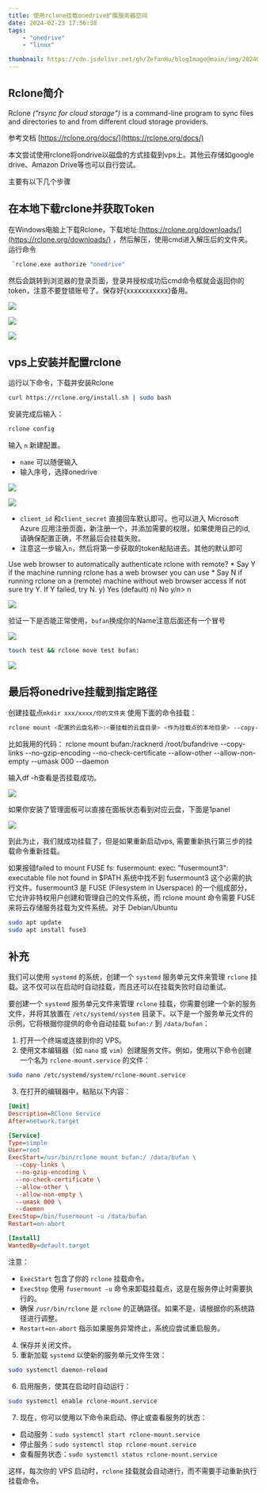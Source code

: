 ```yaml
---
title: 使用rclone挂载onedrive扩展服务器空间
date: 2024-02-23 17:56:38
tags: 
    - "onedrive"
    - "linux"

thumbnail: https://cdn.jsdelivr.net/gh/ZefanHu/blogImage@main/img/202402241053828.png
---
```


## Rclone简介

Rclone *("rsync for cloud storage")* is a command-line program to sync files and directories to and from different cloud storage providers.

参考文档
[https://rclone.org/docs/](https://rclone.org/docs/)

本文尝试使用rclone将ondrive以磁盘的方式挂载到vps上。其他云存储如google drive、Amazon Drive等也可以自行尝试。

主要有以下几个步骤

## 在本地下载rclone并获取Token

在Windows电脑上下载Rclone，下载地址:[https://rclone.org/downloads/](https://rclone.org/downloads/) ，然后解压，使用cmd进入解压后的文件夹。运行命令

```bash
 `rclone.exe authorize "onedrive"
```

然后会跳转到浏览器的登录页面，登录并授权成功后cmd命令框就会返回你的token，注意不要登错账号了。保存好{xxxxxxxxxxx}备用。

![](https://cdn.jsdelivr.net/gh/ZefanHu/blogImage@main/img/202402251147748.png)

![](https://cdn.jsdelivr.net/gh/ZefanHu/blogImage@main/img/202402251148789.png)

![](https://cdn.jsdelivr.net/gh/ZefanHu/blogImage@main/img/202402251150323.png)

## vps上安装并配置rclone

运行以下命令，下载并安装Rclone

```bash
curl https://rclone.org/install.sh | sudo bash
```

安装完成后输入：

```bash
rclone config
```

输入 `n` 新建配置。

- `name` 可以随便输入
- 输入序号，选择onedrive

![](https://cdn.jsdelivr.net/gh/ZefanHu/blogImage@main/img/202402251152649.png)

![](https://cdn.jsdelivr.net/gh/ZefanHu/blogImage@main/img/202402251153407.png)

- `client_id` 和`client_secret` 直接回车默认即可。也可以进入 Microsoft Azure 应用注册页面，新注册一个，并添加需要的权限，如果使用自己的id, 请确保配置正确，不然最后会挂载失败。
- 注意这一步输入`n`，然后将第一步获取的token粘贴进去。其他的默认即可

Use web browser to automatically authenticate rclone with remote?
\* Say Y if the machine running rclone has a web browser you can use
\* Say N if running rclone on a (remote) machine without web browser access
If not sure try Y. If Y failed, try N.
y) Yes (default)
n) No
y/n> n

![](https://cdn.jsdelivr.net/gh/ZefanHu/blogImage@main/img/202402251155081.png)

验证一下是否能正常使用，`bufan`换成你的Name注意后面还有一个冒号

![](https://cdn.jsdelivr.net/gh/ZefanHu/blogImage@main/img/202402251156883.png)



```bash
touch test && rclone move test bufan:
```

![](https://cdn.jsdelivr.net/gh/ZefanHu/blogImage@main/img/202402251157144.png)

## 最后将onedrive挂载到指定路径

创建挂载点`mkdir xxx/xxxx/你的文件夹` 
使用下面的命令挂载：

```bash
rclone mount <配置的云盘名称>:<要挂载的云盘目录> <作为挂载点的本地目录> --copy-links --no-gzip-encoding --no-check-certificate --allow-other --allow-non-empty --umask 000 --daemon
```
比如我用的代码：
rclone mount bufan:/racknerd /root/bufandrive --copy-links --no-gzip-encoding --no-check-certificate --allow-other --allow-non-empty --umask 000 --daemon


输入df -h查看是否挂载成功。

![](https://cdn.jsdelivr.net/gh/ZefanHu/blogImage@main/img/202402251204036.png)

如果你安装了管理面板可以直接在面板状态看到对应云盘，下面是1panel

![](https://cdn.jsdelivr.net/gh/ZefanHu/blogImage@main/img/202402251206225.png)

到此为止，我们就成功挂载了，但是如果重新启动vps, 需要重新执行第三步的挂载命令重新挂载。

如果报错failed to mount FUSE fs: fusermount: exec: "fusermount3": executable file not found in $PATH
系统中找不到 fusermount3 这个必需的执行文件。fusermount3 是 FUSE (Filesystem in Userspace) 的一个组成部分，它允许非特权用户创建和管理自己的文件系统，而 rclone mount 命令需要 FUSE 来将云存储服务挂载为文件系统。对于 Debian/Ubuntu

```bash
sudo apt update
sudo apt install fuse3
```

## 补充

我们可以使用 `systemd` 的系统，创建一个 `systemd` 服务单元文件来管理 `rclone` 挂载。这不仅可以在启动时自动挂载，而且还可以在挂载失败时自动重试。

要创建一个 `systemd` 服务单元文件来管理 `rclone` 挂载，你需要创建一个新的服务文件，并将其放置在 `/etc/systemd/system` 目录下。以下是一个服务单元文件的示例，它将根据你提供的命令自动挂载 `bufan:/` 到 `/data/bufan`：

1. 打开一个终端或连接到你的 VPS。
2. 使用文本编辑器（如 `nano` 或 `vim`）创建服务文件。例如，使用以下命令创建一个名为 `rclone-mount.service` 的文件：

```bash
sudo nano /etc/systemd/system/rclone-mount.service
```

3. 在打开的编辑器中，粘贴以下内容：

```ini
[Unit]
Description=RClone Service
After=network.target

[Service]
Type=simple
User=root
ExecStart=/usr/bin/rclone mount bufan:/ /data/bufan \
  --copy-links \
  --no-gzip-encoding \
  --no-check-certificate \
  --allow-other \
  --allow-non-empty \
  --umask 000 \
  --daemon
ExecStop=/bin/fusermount -u /data/bufan
Restart=on-abort

[Install]
WantedBy=default.target
```

注意：

- `ExecStart` 包含了你的 `rclone` 挂载命令。
- `ExecStop` 使用 `fusermount -u` 命令来卸载挂载点，这是在服务停止时需要执行的。
- 确保 `/usr/bin/rclone` 是 `rclone` 的正确路径。如果不是，请根据你的系统路径进行调整。
- `Restart=on-abort` 指示如果服务异常终止，系统应尝试重启服务。

4. 保存并关闭文件。
5. 重新加载 `systemd` 以使新的服务单元文件生效：

```bash
sudo systemctl daemon-reload
```

6. 启用服务，使其在启动时自动运行：

```bash
sudo systemctl enable rclone-mount.service
```

7. 现在，你可以使用以下命令来启动、停止或查看服务的状态：

- 启动服务：`sudo systemctl start rclone-mount.service`
- 停止服务：`sudo systemctl stop rclone-mount.service`
- 查看服务状态：`sudo systemctl status rclone-mount.service`

这样，每次你的 VPS 启动时，`rclone` 挂载就会自动进行，而不需要手动重新执行挂载命令。

